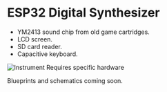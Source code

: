 # ESP32 Digital Synthesizer

- YM2413 sound chip from old game cartridges.
- LCD screen.
- SD card reader.
- Capacitive keyboard.

![Instrument](https://github.com/Plopez230/esp32_sequencer/assets/4245390/60189cc3-7199-46ca-8484-0ef6a5fd2f9a)
Requires specific hardware

Blueprints and schematics coming soon.
